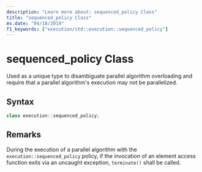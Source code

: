 ```yaml
---
description: "Learn more about: sequenced_policy Class"
title: "sequenced_policy Class"
ms.date: "04/18/2019"
f1_keywords: ["execution/std::execution::sequenced_policy"]
---
```

# sequenced_policy Class

Used as a unique type to disambiguate parallel algorithm overloading and require that a parallel algorithm's execution may not be parallelized.

## Syntax

```cpp
class execution::sequenced_policy;
```

## Remarks

During the execution of a parallel algorithm with the `execution::sequenced_policy` policy, if the invocation of an element access function exits via an uncaught exception, `terminate()` shall be called.
